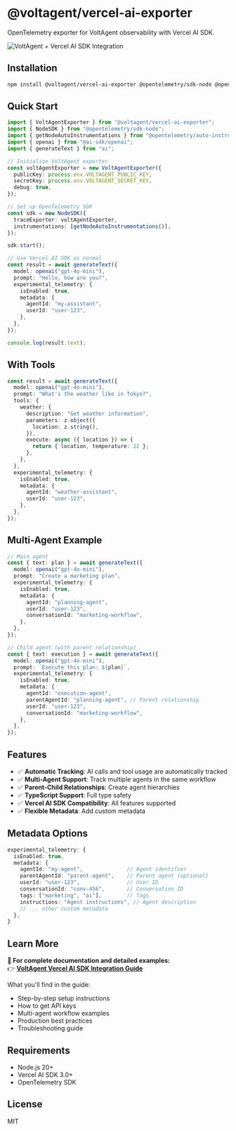 # @voltagent/vercel-ai-exporter

OpenTelemetry exporter for VoltAgent observability with Vercel AI SDK.

![VoltAgent + Vercel AI SDK Integration](https://cdn.voltagent.dev/docs/vercel-ai-observability-demo/vercel-ai-demo-with-multi-agent.gif)

## Installation

```bash
npm install @voltagent/vercel-ai-exporter @opentelemetry/sdk-node @opentelemetry/auto-instrumentations-node
```

## Quick Start

```typescript
import { VoltAgentExporter } from "@voltagent/vercel-ai-exporter";
import { NodeSDK } from "@opentelemetry/sdk-node";
import { getNodeAutoInstrumentations } from "@opentelemetry/auto-instrumentations-node";
import { openai } from "@ai-sdk/openai";
import { generateText } from "ai";

// Initialize VoltAgent exporter
const voltAgentExporter = new VoltAgentExporter({
  publicKey: process.env.VOLTAGENT_PUBLIC_KEY,
  secretKey: process.env.VOLTAGENT_SECRET_KEY,
  debug: true,
});

// Set up OpenTelemetry SDK
const sdk = new NodeSDK({
  traceExporter: voltAgentExporter,
  instrumentations: [getNodeAutoInstrumentations()],
});

sdk.start();

// Use Vercel AI SDK as normal
const result = await generateText({
  model: openai("gpt-4o-mini"),
  prompt: "Hello, how are you?",
  experimental_telemetry: {
    isEnabled: true,
    metadata: {
      agentId: "my-assistant",
      userId: "user-123",
    },
  },
});

console.log(result.text);
```

## With Tools

```typescript
const result = await generateText({
  model: openai("gpt-4o-mini"),
  prompt: "What's the weather like in Tokyo?",
  tools: {
    weather: {
      description: "Get weather information",
      parameters: z.object({
        location: z.string(),
      }),
      execute: async ({ location }) => {
        return { location, temperature: 22 };
      },
    },
  },
  experimental_telemetry: {
    isEnabled: true,
    metadata: {
      agentId: "weather-assistant",
      userId: "user-123",
    },
  },
});
```

## Multi-Agent Example

```typescript
// Main agent
const { text: plan } = await generateText({
  model: openai("gpt-4o-mini"),
  prompt: "Create a marketing plan",
  experimental_telemetry: {
    isEnabled: true,
    metadata: {
      agentId: "planning-agent",
      userId: "user-123",
      conversationId: "marketing-workflow",
    },
  },
});

// Child agent (with parent relationship)
const { text: execution } = await generateText({
  model: openai("gpt-4o-mini"),
  prompt: `Execute this plan: ${plan}`,
  experimental_telemetry: {
    isEnabled: true,
    metadata: {
      agentId: "execution-agent",
      parentAgentId: "planning-agent", // Parent relationship
      userId: "user-123",
      conversationId: "marketing-workflow",
    },
  },
});
```

## Features

- ✅ **Automatic Tracking**: AI calls and tool usage are automatically tracked
- ✅ **Multi-Agent Support**: Track multiple agents in the same workflow
- ✅ **Parent-Child Relationships**: Create agent hierarchies
- ✅ **TypeScript Support**: Full type safety
- ✅ **Vercel AI SDK Compatibility**: All features supported
- ✅ **Flexible Metadata**: Add custom metadata

## Metadata Options

```typescript
experimental_telemetry: {
  isEnabled: true,
  metadata: {
    agentId: "my-agent",              // Agent identifier
    parentAgentId: "parent-agent",    // Parent agent (optional)
    userId: "user-123",               // User ID
    conversationId: "conv-456",       // Conversation ID
    tags: ["marketing", "ai"],        // Tags
    instructions: "Agent instructions", // Agent description
    // ... other custom metadata
  },
}
```

## Learn More

**📖 For complete documentation and detailed examples:**  
👉 **[VoltAgent Vercel AI SDK Integration Guide](https://voltagent.dev/docs-observability/vercel-ai/)**

What you'll find in the guide:

- Step-by-step setup instructions
- How to get API keys
- Multi-agent workflow examples
- Production best practices
- Troubleshooting guide

## Requirements

- Node.js 20+
- Vercel AI SDK 3.0+
- OpenTelemetry SDK

## License

MIT
